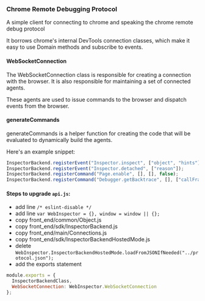 ### Chrome Remote Debugging Protocol

A simple client for connecting to chrome and speaking the chrome remote debug protocol

It borrows chrome's internal DevTools connection classes, which make it easy to use Domain methods and subscribe to events.

#### WebSocketConnection

The WebSocketConnection class is responsible for creating a connection
with the browser. It is also responsible for maintaining a set of connected
agents.

These agents are used to issue commands to the browser
and dispatch events from the browser.

#### generateCommands

generateCommands is a helper function for creating the code that will be evaluated to
dynamically build the agents.

Here's an example snippet:

```js
InspectorBackend.registerEvent("Inspector.inspect", ["object", "hints"]);
InspectorBackend.registerEvent("Inspector.detached", ["reason"]);
InspectorBackend.registerCommand("Page.enable", [], [], false);
InspectorBackend.registerCommand("Debugger.getBacktrace", [], ["callFrames", "asyncStackTrace"], false);
```

#### Steps to upgrade `api.js`:

+ add line `/* eslint-disable */`
+ add line `var WebInspector = {}, window = window || {};`
+ copy front_end\/common\/Object.js
+ copy front_end\/sdk\/InspectorBackend.js
+ copy front_end\/main\/Connections.js
+ copy front_end\/sdk\/InspectorBackendHostedMode.js
+ delete `WebInspector.InspectorBackendHostedMode.loadFromJSONIfNeeded("../protocol.json");`
+ add the exports statement

```js
module.exports = {
  InspectorBackendClass,
  WebSocketConnection: WebInspector.WebSocketConnection
};
```
